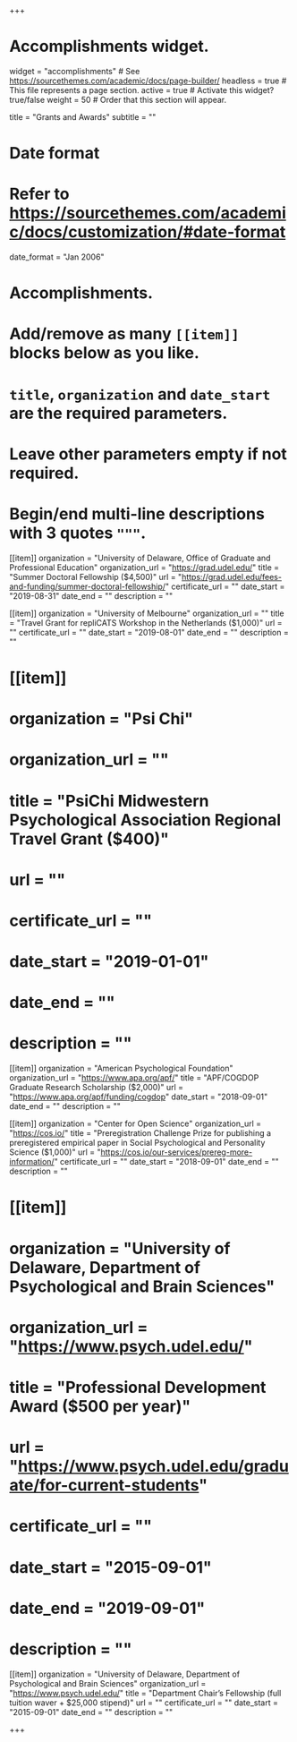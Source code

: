 +++
# Accomplishments widget.
widget = "accomplishments"  # See https://sourcethemes.com/academic/docs/page-builder/
headless = true  # This file represents a page section.
active = true  # Activate this widget? true/false
weight = 50  # Order that this section will appear.

title = "Grants and Awards"
subtitle = ""

# Date format
#   Refer to https://sourcethemes.com/academic/docs/customization/#date-format
date_format = "Jan 2006"

# Accomplishments.
#   Add/remove as many `[[item]]` blocks below as you like.
#   `title`, `organization` and `date_start` are the required parameters.
#   Leave other parameters empty if not required.
#   Begin/end multi-line descriptions with 3 quotes `"""`.

[[item]]
  organization = "University of Delaware, Office of Graduate and Professional Education"
  organization_url = "https://grad.udel.edu/"
  title = "Summer Doctoral Fellowship ($4,500)"
  url = "https://grad.udel.edu/fees-and-funding/summer-doctoral-fellowship/"
  certificate_url = ""
  date_start = "2019-08-31"
  date_end = ""
  description = ""

[[item]]
  organization = "University of Melbourne"
  organization_url = ""
  title = "Travel Grant for repliCATS Workshop in the Netherlands ($1,000)"
  url = ""
  certificate_url = ""
  date_start = "2019-08-01"
  date_end = ""
  description = ""

# [[item]]
#   organization = "Psi Chi"
#   organization_url = ""
#   title = "PsiChi Midwestern Psychological Association Regional Travel Grant ($400)"
#   url = ""
#   certificate_url = ""
#   date_start = "2019-01-01"
#   date_end = ""
#   description = ""

[[item]]
  organization = "American Psychological Foundation"
  organization_url = "https://www.apa.org/apf/"
  title = "APF/COGDOP Graduate Research Scholarship ($2,000)"
  url = "https://www.apa.org/apf/funding/cogdop"
  date_start = "2018-09-01"
  date_end = ""
  description = ""

[[item]]
  organization = "Center for Open Science"
  organization_url = "https://cos.io/"
  title = "Preregistration Challenge Prize for publishing a preregistered empirical paper in Social Psychological and Personality Science ($1,000)"
  url = "https://cos.io/our-services/prereg-more-information/"
  certificate_url = ""
  date_start = "2018-09-01"
  date_end = ""
  description = ""

# [[item]]
#   organization = "University of Delaware, Department of Psychological and Brain Sciences"
#   organization_url = "https://www.psych.udel.edu/"
#   title = "Professional Development Award ($500 per year)"
#   url = "https://www.psych.udel.edu/graduate/for-current-students"
#   certificate_url = ""
#   date_start = "2015-09-01"
#   date_end = "2019-09-01"
#   description = ""

[[item]]
  organization = "University of Delaware, Department of Psychological and Brain Sciences"
  organization_url = "https://www.psych.udel.edu/"
  title = "Department Chair’s Fellowship (full tuition waver + $25,000 stipend)"
  url = ""
  certificate_url = ""
  date_start = "2015-09-01"
  date_end = ""
  description = ""

+++
